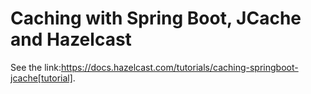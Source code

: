 # Caching with Spring Boot, JCache and Hazelcast

See the link:https://docs.hazelcast.com/tutorials/caching-springboot-jcache[tutorial].

